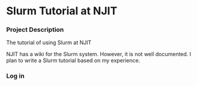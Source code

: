 # Slurm Tutorial at NJIT

### Project Description
The tutorial of using Slurm at NJIT

NJIT has a wiki for the Slurm system. However, it is not well documented. I plan to write a Slurm tutorial based on my experience.

### Log in
